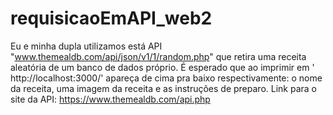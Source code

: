 # requisicaoEmAPI_web2
Eu e minha dupla utilizamos está API "www.themealdb.com/api/json/v1/1/random.php" que retira uma receita aleatória de um banco de dados próprio. É esperado que ao imprimir em ' http://localhost:3000/' apareça de cima pra baixo respectivamente: o nome da receita, uma imagem da receita e as instruções de preparo. 
Link para o site da API: https://www.themealdb.com/api.php
